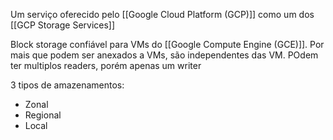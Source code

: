 Um serviço oferecido pelo  [[Google Cloud Platform (GCP)]] como um dos [[GCP Storage Services]]

Block storage confiável para VMs do [[Google Compute Engine (GCE)]]. Por mais que podem ser anexados a VMs, são independentes das VM. POdem ter multiplos readers, porém apenas um writer

3 tipos de amazenamentos:
* Zonal
* Regional 
* Local


